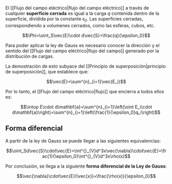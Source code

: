 
El [[Flujo del campo eléctrico|flujo del campo eléctrico]] a través de cualquier **superficie cerrada** es igual a la carga $q$ contenida dentro de la superficie, dividida por la constante $\epsilon_0$. Las superficies cerradas, correspondiendo a volumenes cerrados, como las esferas, cubos, etc. 

$$\Phi=\oint_S\vec{E}\cdot d\vec{S}=\frac{q}{\epsilon_0}$$

Para poder aplicar la ley de Gauss es necesario conocer la dirección y el sentido del [[Flujo del campo eléctrico|flujo del campo]] generado por la distribución de cargas. 

La demostración de esto subyace del [[Principio de superposición|principio de superposición]], que establece que: 

$$\vec{E}=\sum^{n}_{i=1}\vec{E_i}$$

Por lo tanto, el [[Flujo del campo eléctrico|flujo]] que encierra a todos ellos es: 

$$\intop E\cdot d\mathbf{a}=\sum^{n}_{i=1}\left(\oint E_i\cdot d\mathbf{a}\right)=\sum^{n}_{i=1}\left(\frac{1}{\epsilon_0}q_i\right)$$

## Forma diferencial

A partir de la ley de Gauss se puede llegar a las siguientes equivalencias: 

$$\oint_Sd\vec{S}\cdot\vec{E}=\int^{}_{V}d^3x\vec{\nabla}\cdot\vec{E}=\frac{1}{\epsilon_0}\int^{}_{V}d^3x\rho(x)$$

Por conclusión, se llega a la siguiente **forma diferencial de la Ley de Gauss**: 

$$\vec{\nabla}\cdot\vec{E}(\vec{x})=\frac{\rho(x)}{\epsilon_0}$$

